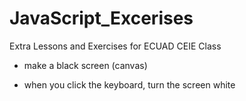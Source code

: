 JavaScript_Excerises
====================

Extra Lessons and Exercises for ECUAD CEIE Class



- make a black screen (canvas)

- when you click the keyboard, turn the screen white